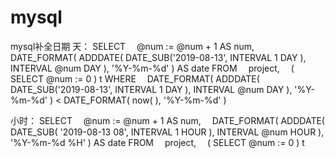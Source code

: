 # mysql
 mysql补全日期
天：
SELECT
 @num := @num + 1 AS num,
 DATE_FORMAT( ADDDATE( DATE_SUB('2019-08-13', INTERVAL 1 DAY ), INTERVAL @num DAY ), '%Y-%m-%d' ) AS date 
FROM
 project,
 ( SELECT @num := 0 ) t 
WHERE
 DATE_FORMAT( ADDDATE( DATE_SUB('2019-08-13', INTERVAL 1 DAY ), INTERVAL @num DAY ), '%Y-%m-%d' ) < DATE_FORMAT( now( ), '%Y-%m-%d' )

小时：
SELECT
 @num := @num + 1 AS num,
 DATE_FORMAT( ADDDATE( DATE_SUB( '2019-08-13 08', INTERVAL 1 HOUR ), INTERVAL @num HOUR ), '%Y-%m-%d %H' ) AS date 
FROM
 project,
 ( SELECT @num := 0 ) t 
